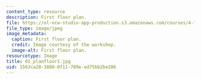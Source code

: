 ```yaml
---
content_type: resource
description: First floor plan.
file: https://ol-ocw-studio-app-production.s3.amazonaws.com/courses/4-170-ecuador-workshop-fall-2006/1563ca2038800f11709eed75bb2be206_01_planfloor1.jpg
file_type: image/jpeg
image_metadata:
  caption: First floor plan.
  credit: Image courtesy of the workshop.
  image-alt: First floor plan.
resourcetype: Image
title: 01_planfloor1.jpg
uid: 1563ca20-3880-0f11-709e-ed75bb2be206
---
```

